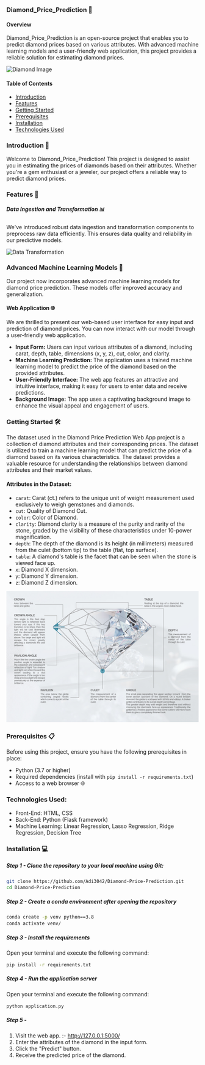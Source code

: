 ### Diamond_Price_Prediction 💍

#### Overview

Diamond_Price_Prediction is an open-source project that enables you to predict diamond prices based on various attributes. With advanced machine learning models and a user-friendly web application, this project provides a reliable solution for estimating diamond prices.

![Diamond Image](https://wtamu.edu/~cbaird/sq/images/diamond_art.png)

#### Table of Contents 

- [Introduction](#introduction)
- [Features](#features)
- [Getting Started](#getting-started)
- [Prerequisites](#prerequisites)
- [Installation](#installation)
- [Technologies Used](#technologies-used)


### Introduction 🌟

Welcome to Diamond_Price_Prediction! This project is designed to assist you in estimating the prices of diamonds based on their attributes. Whether you're a gem enthusiast or a jeweler, our project offers a reliable way to predict diamond prices.

### Features 🚀

##### Data Ingestion and Transformation 📊

We've introduced robust data ingestion and transformation components to preprocess raw data efficiently. This ensures data quality and reliability in our predictive models.

![Data Transformation](https://www.getdbt.com/ui/img/blog/data_transformation.png)

### Advanced Machine Learning Models 🤖

Our project now incorporates advanced machine learning models for diamond price prediction. These models offer improved accuracy and generalization.

#### Web Application 🌐

We are thrilled to present our web-based user interface for easy input and prediction of diamond prices. You can now interact with our model through a user-friendly web application.

- **Input Form:** Users can input various attributes of a diamond, including carat, depth, table, dimensions (x, y, z), cut, color, and clarity.
- **Machine Learning Prediction:** The application uses a trained machine learning model to predict the price of the diamond based on the provided attributes.
- **User-Friendly Interface:** The web app features an attractive and intuitive interface, making it easy for users to enter data and receive predictions.
- **Background Image:** The app uses a captivating background image to enhance the visual appeal and engagement of users.

### Getting Started 🛠️

The dataset used in the Diamond Price Prediction Web App project is a collection of diamond attributes and their corresponding prices. The dataset is utilized to train a machine learning model that can predict the price of a diamond based on its various characteristics. The dataset provides a valuable resource for understanding the relationships between diamond attributes and their market values.

#### Attributes in the Dataset:

- `carat`: Carat (ct.) refers to the unique unit of weight measurement used exclusively to weigh gemstones and diamonds.
- `cut`: Quality of Diamond Cut.
- `color`: Color of Diamond.
- `clarity`: Diamond clarity is a measure of the purity and rarity of the stone, graded by the visibility of these characteristics under 10-power magnification.
- `depth`: The depth of the diamond is its height (in millimeters) measured from the culet (bottom tip) to the table (flat, top surface).
- `table`: A diamond's table is the facet that can be seen when the stone is viewed face up.
- `x`: Diamond X dimension.
- `y`: Diamond Y dimension.
- `z`: Diamond Z dimension.

![Diamond Anatomy](https://github.com/BahramJannesar/DiamondsMachineLearning/raw/master/Image/Anglo-DiamondAnatomy_03.jpg)


### Prerequisites 📋

Before using this project, ensure you have the following prerequisites in place:

- Python (3.7 or higher)
- Required dependencies (install with `pip install -r requirements.txt`)
- Access to a web browser 🌐

### Technologies Used:

- Front-End: HTML, CSS
- Back-End: Python (Flask framework)
- Machine Learning: Linear Regression, Lasso Regression, Ridge Regression, Decision Tree

### Installation 💻

##### Step 1 - Clone the repository to your local machine using Git:

```bash
git clone https://github.com/Adi3042/Diamond-Price-Prediction.git
cd Diamond-Price-Prediction
```

##### Step 2 - Create a conda environment after opening the repository

```bash
conda create -p venv python==3.8
conda activate venv/
```

##### Step 3 - Install the requirements

Open your terminal and execute the following command:

```bash
pip install -r requirements.txt
```

##### Step 4 - Run the application server

Open your terminal and execute the following command:

```bash
python application.py
```

##### Step 5 -

1. Visit the web app. :- http://127.0.0.1:5000/
2. Enter the attributes of the diamond in the input form.
3. Click the "Predict" button.
4. Receive the predicted price of the diamond.
